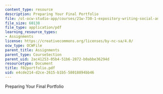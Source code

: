 ```yaml
---
content_type: resource
description: Preparing Your Final Portfolio
file: /ol-ocw-studio-app/courses/21w-730-1-expository-writing-social-and-ethical-issues-in-print-photography-and-film-fall-2005/e4cde214d2ce2615b1b558018894bb46_f02portfolio.pdf
file_size: 60138
file_type: application/pdf
learning_resource_types:
- Assignments
license: https://creativecommons.org/licenses/by-nc-sa/4.0/
ocw_type: OCWFile
parent_title: Assignments
parent_type: CourseSection
parent_uid: 2ac41253-05b4-51b6-2872-b0abbe36294d
resourcetype: Document
title: f02portfolio.pdf
uid: e4cde214-d2ce-2615-b1b5-58018894bb46
---
```

Preparing Your Final Portfolio